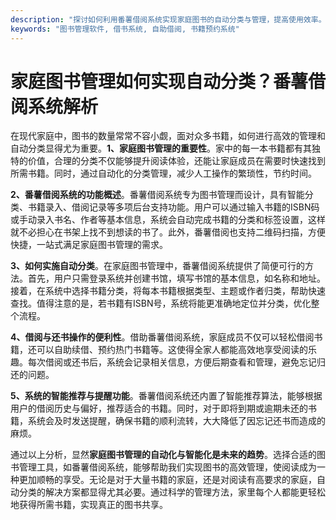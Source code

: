 ```yaml
---
description: "探讨如何利用番薯借阅系统实现家庭图书的自动分类与管理，提高使用效率。"
keywords: "图书管理软件, 借书系统, 自助借阅, 书籍预约系统"
---
```

# 家庭图书管理如何实现自动分类？番薯借阅系统解析

在现代家庭中，图书的数量常常不容小觑，面对众多书籍，如何进行高效的管理和自动分类显得尤为重要。**1、家庭图书管理的重要性**。家中的每一本书籍都有其独特的价值，合理的分类不仅能够提升阅读体验，还能让家庭成员在需要时快速找到所需书籍。同时，通过自动化的分类管理，减少人工操作的繁琐性，节约时间。

**2、番薯借阅系统的功能概述**。番薯借阅系统专为图书管理而设计，具有智能分类、书籍录入、借阅记录等多项后台支持功能。用户可以通过输入书籍的ISBN码或手动录入书名、作者等基本信息，系统会自动完成书籍的分类和标签设置，这样就不必担心在书架上找不到想读的书了。此外，番薯借阅也支持二维码扫描，方便快捷，一站式满足家庭图书管理的需求。

**3、如何实施自动分类**。在家庭图书管理中，番薯借阅系统提供了简便可行的方法。首先，用户只需登录系统并创建书馆，填写书馆的基本信息，如名称和地址。接着，在系统中选择书籍分类，将每本书籍根据类型、主题或作者归类，帮助快速查找。值得注意的是，若书籍有ISBN号，系统将能更准确地定位并分类，优化整个流程。

**4、借阅与还书操作的便利性**。借助番薯借阅系统，家庭成员不仅可以轻松借阅书籍，还可以自助续借、预约热门书籍等。这使得全家人都能高效地享受阅读的乐趣。每次借阅或还书后，系统会记录相关信息，方便后期查看和管理，避免忘记归还的问题。

**5、系统的智能推荐与提醒功能**。番薯借阅系统还内置了智能推荐算法，能够根据用户的借阅历史与偏好，推荐适合的书籍。同时，对于即将到期或逾期未还的书籍，系统会及时发送提醒，确保书籍的顺利流转，大大降低了因忘记还书而造成的麻烦。

通过以上分析，显然**家庭图书管理的自动化与智能化是未来的趋势**。选择合适的图书管理工具，如番薯借阅系统，能够帮助我们实现图书的高效管理，使阅读成为一种更加顺畅的享受。无论是对于大量书籍的家庭，还是对阅读有高要求的家庭，自动分类的解决方案都显得尤其必要。通过科学的管理方法，家里每个人都能更轻松地获得所需书籍，实现真正的图书共享。
